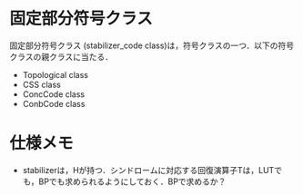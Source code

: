 # 固定部分符号クラス
固定部分符号クラス (stabilizer_code class)は，符号クラスの一つ．以下の符号クラスの親クラスに当たる．
- Topological class 
- CSS class
- ConcCode class
- ConbCode class
# 仕様メモ
- stabilizerは，Hが持つ．シンドロームに対応する回復演算子Tは，LUTでも，BPでも求められるようにしておく．BPで求めるか？
